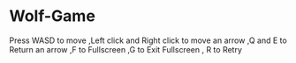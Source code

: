# Wolf-Game
Press WASD to move
,Left click and Right click to move an arrow
,Q and E to Return an arrow
,F to Fullscreen
,G to Exit Fullscreen
, R to Retry
